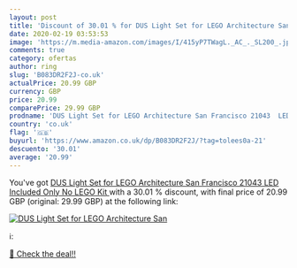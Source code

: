 ```yaml
---
layout: post
title: 'Discount of 30.01 % for DUS Light Set for LEGO Architecture San '
date: 2020-02-19 03:53:53
image: 'https://m.media-amazon.com/images/I/415yP7TWagL._AC_._SL200_.jpg'
comments: true
category: ofertas
author: ring
slug: 'B083DR2F2J-co.uk'
actualPrice: 20.99 GBP
currency: GBP
price: 20.99
comparePrice: 29.99 GBP
prodname: 'DUS Light Set for LEGO Architecture San Francisco 21043  LED Included Only No LEGO Kit '
country: 'co.uk'
flag: '🇬🇧'
buyurl: 'https://www.amazon.co.uk/dp/B083DR2F2J/?tag=tolees0a-21'
descuento: '30.01'
average: '20.99'
---
```


You've got [DUS Light Set for LEGO Architecture San Francisco 21043  LED Included Only No LEGO Kit ](https://www.amazon.co.uk/dp/B083DR2F2J/?tag=tolees0a-21) with a  30.01 % discount, with final price of 20.99 GBP (original: 29.99 GBP) at the following link:

[![DUS Light Set for LEGO Architecture San ](https://m.media-amazon.com/images/I/415yP7TWagL._AC_._SL200_.jpg)](https://www.amazon.co.uk/dp/B083DR2F2J/?tag=tolees0a-21)

ℹ️:


[🛒 Check the deal!!](https://www.amazon.co.uk/dp/B083DR2F2J/?tag=tolees0a-21)
